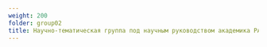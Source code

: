 ```yaml
---
weight: 200
folder: group02
title: Научно-тематическая группа под научным руководством академика РАН А.И. Леонтьева, межвузовская научно-учебная лаборатория «Термогазодинамика»
---
```

